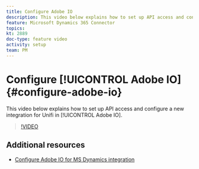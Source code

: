 ```yaml
---
title: Configure Adobe IO
description: This video below explains how to set up API access and configure a new integration for Unifi in [!UICONTROL Adobe IO].
feature: Microsoft Dynamics 365 Connector
topics: 
kt: 2889
doc-type: feature video
activity: setup
team: PM
---
```

 
# Configure [!UICONTROL Adobe IO] {#configure-adobe-io}

 This video below explains how to set up API access and configure a new integration for Unifi in [!UICONTROL Adobe IO].

 >[!VIDEO](https://video.tv.adobe.com/v/27308?quality=12)

## Additional resources

* [Configure Adobe IO for MS Dynamics integration](https://docs.adobe.com/content/help/en/campaign-standard/using/integrating-with-adobe-cloud/campaign-and-microsoft-dynamics-365/configure-adobe-io-for-ms-dynamic.html)
  